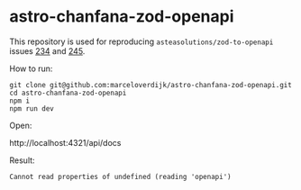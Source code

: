 # astro-chanfana-zod-openapi

This repository is used for reproducing `asteasolutions/zod-to-openapi` issues [234](https://github.com/asteasolutions/zod-to-openapi/issues/234) and [245](https://github.com/asteasolutions/zod-to-openapi/issues/245).

How to run:

```
git clone git@github.com:marceloverdijk/astro-chanfana-zod-openapi.git
cd astro-chanfana-zod-openapi
npm i
npm run dev
```

Open:

http://localhost:4321/api/docs

Result:

`Cannot read properties of undefined (reading 'openapi')`
